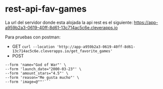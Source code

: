 # rest-api-fav-games

La url del servidor donde esta alojada la api rest es el siguiente: https://app-a959b2a3-0619-40ff-8d61-13c714ac5c6e.cleverapps.io

Para pruebas con postman:
- GET
```curl --location 'http://app-a959b2a3-0619-40ff-8d61-13c714ac5c6e.cleverapps.io/get_favorite_games'```
- POST
```curl --location 'http://app-a959b2a3-0619-40ff-8d61-13c714ac5c6e.cleverapps.io/post_favorite_game' \
--form 'name="God of War"' \
--form 'launch_date="2000-03-23"' \
--form 'amount_stars="4.5"' \
--form 'reason="Me gusta mucho"' \
--form 'image=@""'```
